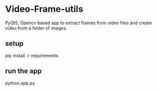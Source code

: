 # Video-Frame-utils

PyQt5, Opencv based app to extract frames from video files and create video from a folder of images.

## setup

pip install -r requirements

## run the app

python app.py

